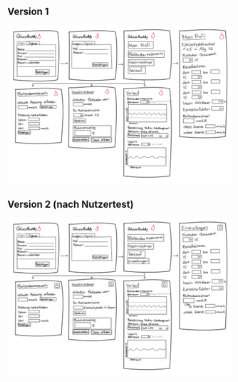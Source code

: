 ## Version 1

<img src="Fotos/Wireframe_Version_1.jpg" alt="Wireframe Version 1" width="600">

## Version 2 (nach Nutzertest)

<img src="Fotos/Wireframe_Version_2.jpg" alt="Wireframe Version 1" width="600">